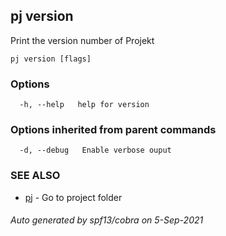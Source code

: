 ## pj version

Print the version number of Projekt

```
pj version [flags]
```

### Options

```
  -h, --help   help for version
```

### Options inherited from parent commands

```
  -d, --debug   Enable verbose ouput
```

### SEE ALSO

* [pj](pj.md)	 - Go to project folder

###### Auto generated by spf13/cobra on 5-Sep-2021
